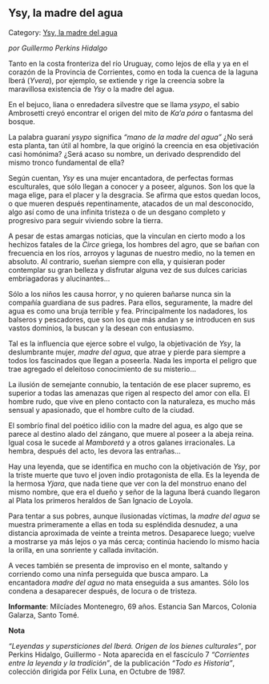 ## Ysy, la madre del agua

Category: [Ysy, la madre del agua](http://descubrircorrientes.com.ar/2012/index.php/779-cultura/8-leyenda-y-tradicion/leyendas-y-supersticiones-del-ibera/c1-origen-de-los-bienes-culturales/ysy-la-madre-del-agua)

_por Guillermo Perkins Hidalgo_

Tanto en la costa fronteriza del río Uruguay, como lejos de ella y ya en el corazón de la Provincia de Corrientes, como en toda la cuenca de la laguna Iberá (_Yvera_), por ejemplo, se extiende y rige la creencia sobre la maravillosa existencia de _Ysy_ o la madre del agua.

En el bejuco, liana o enredadera silvestre que se llama _ysypo_, el sabio Ambrosetti creyó encontrar el origen del mito de _Ka’a póra_ o fantasma del bosque.

La palabra guaraní _ysypo_ significa _“mano de la madre del agua”_ ¿No será esta planta, tan útil al hombre, la que originó la creencia en esa objetivación casi homónima? ¿Será acaso su nombre, un derivado desprendido del mismo tronco fundamental de ella?

Según cuentan, _Ysy_ es una mujer encantadora, de perfectas formas esculturales, que sólo llegan a conocer y a poseer, algunos. Son los que la maga elige, para el placer y la desgracia. Se afirma que estos quedan locos, o que mueren después repentinamente, atacados de un mal desconocido, algo así como de una infinita tristeza o de un desgano completo y progresivo para seguir viviendo sobre la tierra.

A pesar de estas amargas noticias, que la vinculan en cierto modo a los hechizos fatales de la _Circe_ griega, los hombres del agro, que se bañan con frecuencia en los ríos, arroyos y lagunas de nuestro medio, no la temen en absoluto. Al contrario, sueñan siempre con ella, y quisieran poder contemplar su gran belleza y disfrutar alguna vez de sus dulces caricias embriagadoras y alucinantes...

Sólo a los niños les causa horror, y no quieren bañarse nunca sin la compañía guardiana de sus padres. Para ellos, seguramente, la madre del agua es como una bruja terrible y fea. Principalmente los nadadores, los balseros y pescadores, que son los que más andan y se introducen en sus vastos dominios, la buscan y la desean con entusiasmo.

Tal es la influencia que ejerce sobre el vulgo, la objetivación de _Ysy_, la deslumbrante mujer, _madre del agua_, que atrae y pierde para siempre a todos los fascinados que llegan a poseerla. Nada les importa el peligro que trae agregado el deleitoso conocimiento de su misterio...

La ilusión de semejante connubio, la tentación de ese placer supremo, es superior a todas las amenazas que rigen al respecto del amor con ella. El hombre rudo, que vive en pleno contacto con la naturaleza, es mucho más sensual y apasionado, que el hombre culto de la ciudad.

El sombrío final del poético idilio con la madre del agua, es algo que se parece al destino alado del zángano, que muere al poseer a la abeja reina. Igual cosa le sucede al _Mamboretá_ y a otros galanes irracionales. La hembra, después del acto, les devora las entrañas...

Hay una leyenda, que se identifica en mucho con la objetivación de _Ysy_, por la triste muerte que tuvo el joven indio protagonista de ella. Es la leyenda de la hermosa _Yjara_, que nada tiene que ver con la del monstruo enano del mismo nombre, que era el dueño y señor de la laguna Iberá cuando llegaron al Plata los primeros heraldos de San Ignacio de Loyola.

Para tentar a sus pobres, aunque ilusionadas víctimas, la _madre del agua_ se muestra primeramente a ellas en toda su espléndida desnudez, a una distancia aproximada de veinte a treinta metros. Desaparece luego; vuelve a mostrarse ya más lejos o ya más cerca; continúa haciendo lo mismo hacia la orilla, en una sonriente y callada invitación.

A veces también se presenta de improviso en el monte, saltando y corriendo como una ninfa perseguida que busca amparo. La encantadora _madre del agua_ no mata enseguida a sus amantes. Sólo los condena a desaparecer después, de locura o de tristeza.

**Informante**: Milcíades Montenegro, 69 años. Estancia San Marcos, Colonia Galarza, Santo Tomé.

**Nota**

_“Leyendas y supersticiones del Iberá. Origen de los bienes culturales”_, por Perkins Hidalgo, Guillermo - Nota aparecida en el fascículo 7 _“Corrientes entre la leyenda y la tradición”_, de la publicación _“Todo es Historia”_, colección dirigida por Félix Luna, en Octubre de 1987.